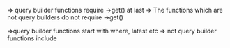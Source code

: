 => query builder functions require ->get() at last 
=> The functions which are not query builders do not require ->get()


=>query builder functions start with where, latest etc
=> not query builder functions include 
